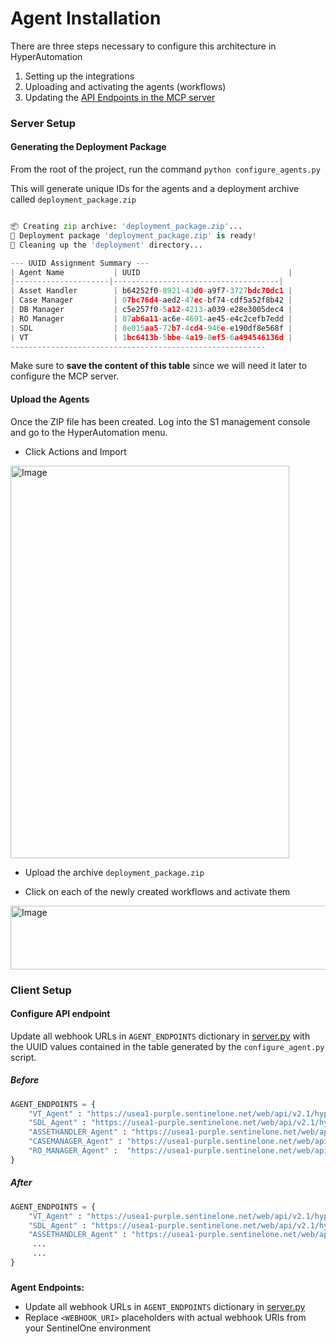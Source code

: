# Agent Installation

There are three steps necessary to configure this architecture in HyperAutomation
1. Setting up the integrations
2. Uploading and activating the agents (workflows)
3. Updating the [API Endpoints in the MCP server](../server/server.py#L66-L71)

### Server Setup

####  Generating the Deployment Package

From the root of the project, run the command  `python configure_agents.py`

This will generate unique IDs for the agents and a deployment archive called `deployment_package.zip`

```python

📦 Creating zip archive: 'deployment_package.zip'...
🎉 Deployment package 'deployment_package.zip' is ready!
🧹 Cleaning up the 'deployment' directory...

--- UUID Assignment Summary ---
| Agent Name           | UUID                                 |
|---------------------|-------------------------------------|
| Asset Handler        | b64252f0-8921-43d0-a9f7-3727bdc70dc1 |
| Case Manager         | 07bc76d4-aed2-47ec-bf74-cdf5a52f8b42 |
| DB Manager           | c5e257f0-5a12-4213-a039-e28e3005dec4 |
| RO Manager           | 87ab6a11-ac6e-4691-ae45-e4c2cefb7edd |
| SDL                  | 8e015aa5-72b7-4cd4-946e-e190df8e568f |
| VT                   | 1bc6413b-5bbe-4a19-8ef5-6a494546136d |
---------------------------------------------------------
```
Make sure to **save the content of this table** since we will need it later to configure the MCP server.

#### Upload the Agents

Once the ZIP file has been created. Log into the S1 management console and go to the HyperAutomation menu.
- Click Actions and Import 

<img width="446" height="628" alt="Image" src="https://github.com/user-attachments/assets/366bea70-f01a-481e-af96-f44024eca395" />

- Upload the archive `deployment_package.zip`


- Click on each of the newly created workflows and activate them

<img width="510" height="102" alt="Image" src="https://github.com/user-attachments/assets/b4ec1e65-49f4-4d2e-88f8-dfc6fa7d3ec9" />


### Client Setup

#### Configure API endpoint

Update all webhook URLs in `AGENT_ENDPOINTS` dictionary in [server.py](../server/server.py#L66-L71) with the  UUID values contained in the table generated by the `configure_agent.py` script.

##### Before
```python
AGENT_ENDPOINTS = {
    "VT_Agent" : "https://usea1-purple.sentinelone.net/web/api/v2.1/hyper-automate/webhook/v1/webhook/http/<WEBHOOK_URI>",
    "SDL_Agent" : "https://usea1-purple.sentinelone.net/web/api/v2.1/hyper-automate/webhook/v1/webhook/http/<WEBHOOK_URI>",
    "ASSETHANDLER_Agent" : "https://usea1-purple.sentinelone.net/web/api/v2.1/hyper-automate/webhook/v1/webhook/http/<WEBHOOK_URI>",
    "CASEMANAGER_Agent" : "https://usea1-purple.sentinelone.net/web/api/v2.1/hyper-automate/webhook/v1/webhook/http/<WEBHOOK_URI>",
    "RO_MANAGER_Agent" :  "https://usea1-purple.sentinelone.net/web/api/v2.1/hyper-automate/webhook/v1/webhook/http/<WEBHOOK_URI>"
}
```

##### After
```python
AGENT_ENDPOINTS = {
    "VT_Agent" : "https://usea1-purple.sentinelone.net/web/api/v2.1/hyper-automate/webhook/v1/webhook/http/1bc6413b-5bbe-4a19-8ef5-6a49454..",
    "SDL_Agent" : "https://usea1-purple.sentinelone.net/web/api/v2.1/hyper-automate/webhook/v1/webhook/http/8e015aa5-72b7-4cd4-946e-e1...",
    "ASSETHANDLER_Agent" : "https://usea1-purple.sentinelone.net/web/api/v2.1/hyper-automate/webhook/v1/webhook/http/b64252f0-8921-43d0-a9f7-372...",
     ...
     ...
}
```

###
**Agent Endpoints:**
- Update all webhook URLs in `AGENT_ENDPOINTS` dictionary in [server.py](./server/server.py)
- Replace `<WEBHOOK_URI>` placeholders with actual webhook URIs from your SentinelOne environment
